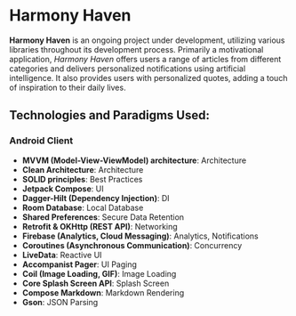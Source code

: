 # **Harmony Haven**

**Harmony Haven** is an ongoing project under development, utilizing various libraries throughout its development process. Primarily a motivational application, *Harmony Haven* offers users a range of articles from different categories and delivers personalized notifications using artificial intelligence. It also provides users with personalized quotes, adding a touch of inspiration to their daily lives.

## Technologies and Paradigms Used:

### Android Client

- **MVVM (Model-View-ViewModel) architecture**: Architecture
- **Clean Architecture**: Architecture
- **SOLID principles**: Best Practices
- **Jetpack Compose**: UI
- **Dagger-Hilt (Dependency Injection)**: DI
- **Room Database**: Local Database
- **Shared Preferences**: Secure Data Retention
- **Retrofit & OKHttp (REST API)**: Networking
- **Firebase (Analytics, Cloud Messaging)**: Analytics, Notifications
- **Coroutines (Asynchronous Communication)**: Concurrency
- **LiveData**: Reactive UI
- **Accompanist Pager**: UI Paging
- **Coil (Image Loading, GIF)**: Image Loading
- **Core Splash Screen API**: Splash Screen
- **Compose Markdown**: Markdown Rendering
- **Gson**: JSON Parsing
